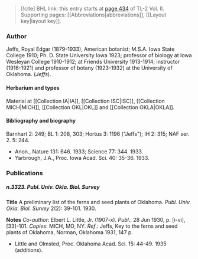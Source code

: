 > [!cite] BHL link: this entry starts at [page 434](https://www.biodiversitylibrary.org/item/103253#page/460/mode/1up) of TL-2 Vol. II.
> Supporting pages: [[Abbreviations|abbreviations]], [[Layout key|layout key]].

### Author

Jeffs, Royal Edgar (1879-1933), American botanist; M.S.A. Iowa State College 1910; Ph. D. State University Iowa 1923; professor of biology at Iowa Wesleyan College 1910-1912; at Friends University 1913-1914; instructor (1916-1921) and professor of botany (1923-1932) at the University of Oklahoma. (*Jeffs*).

#### Herbarium and types

Material at [[Collection IA|IA]], [[Collection ISC|ISC]], [[Collection MICH|MICH]], [[Collection OKL|OKL]] and [[Collection OKLA|OKLA]].

#### Bibliography and biography

Barnhart 2: 249; BL 1: 208, 303; Hortus 3: 1196 ("Jeffs"); IH 2: 315; NAF ser. 2. 5: 244.
- Anon., Nature 131: 646. 1933; Science 77: 344. 1933.
- Yarbrough, J.A., Proc. Iowa Acad. Sci. 40: 35-36. 1933.

### Publications

##### n.3323. Publ. Univ. Okla. Biol. Survey

**Title**
A preliminary list of the ferns and seed plants of Oklahoma. *Publ. Univ. Okla. Biol. Survey* 2(2): 39-101. 1930.

**Notes**
*Co-author*: Elbert L. Little, Jr. (1907-x).
*Publ*.: 28 Jun 1930, p. \[i-vi\], \[33\]-101. *Copies*: MICH, MO, NY.
*Ref*.: Jeffs, Key to the ferns and seed plants of Oklahoma, Norman, Oklahoma 1931, 147 p.
- Little and Olmsted, Proc. Oklahoma Acad. Sci. 15: 44-49. 1935 (additions).

